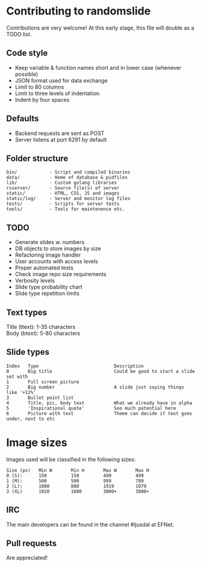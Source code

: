# Contributing to randomslide
Contributions are very welcome! At this early stage, this file will double as a TODO list.

## Code style
* Keep variable & function names short and in lower case (whenever possible)
* JSON format used for data exchange
* Limit to 80 columns
* Limit to three levels of indentation
* Indent by four spaces

## Defaults
* Backend requests are sent as POST
* Server listens at port 6291 by default

## Folder structure
```
bin/            - Script and compiled binaries
data/           - Home of database & pidfiles
lib/            - Custom golang libraries
rsserver/       - Source file(s) of server
static/         - HTML, CSS, JS and images
static/log/     - Server and monitor log files
tests/          - Scripts for server tests
tools/          - Tools for maintenence etc.
```

## TODO
* Generate slides w. numbers
* DB objects to store images by size
* Refactoring image handler
* User accounts with access levels
* Proper automated tests
* Check image repo size requirements
* Verbosity levels
* Slide type probability chart
* Slide type repetition limits

## Text types
Title (ttext): 1-35 characters  
Body (btext): 5-80 characters

## Slide types
```
Index   Type                            Description
0       Big title                       Could be good to start a slide set with
1       Full screen picture
2       Big number                      A slide just saying things like '+12%'
3       Bullet point list
4       Title, pic, body text           What we already have in alpha
5       'Inspirational quote'           Soo much potential here
6       Picture with text               Theme can decide if text goes under, next to etc
```

# Image sizes
Images used will be classified in the following sizes:
```
Size (px)   Min W       Min H       Max W       Max H
0 (S):      150         150         499         499
1 (M):      500         500         999         799
2 (L):      1000        800         1919        1079
3 (XL)      1920        1080        3000+       3000+
```

## IRC
The main developers can be found in the channel #ljusdal at EFNet.

## Pull requests
Are appreciated!
